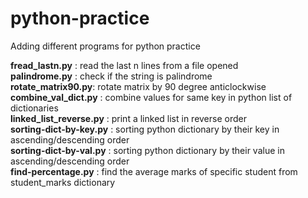 # python-practice

Adding different programs for python practice

**fread_lastn.py** 	        : read the last n lines from a file opened  
**palindrome.py** 		: check if the string is palindrome  
**rotate_matrix90.py**: rotate matrix by 90 degree anticlockwise  
**combine_val_dict.py**	: combine values for same key  in python list of dictionaries  
**linked_list_reverse.py**  : print a linked list in reverse order  
**sorting-dict-by-key.py**  : sorting python dictionary by their key in ascending/descending order  
**sorting-dict-by-val.py**  : sorting python dictionary by their value in ascending/descending order  
**find-percentage.py**  : find the average marks of specific student from student_marks dictionary  
